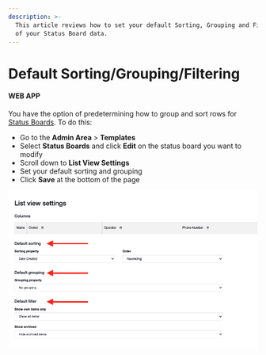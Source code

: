 ```yaml
---
description: >-
  This article reviews how to set your default Sorting, Grouping and Filtering
  of your Status Board data.
---
```


# Default Sorting/Grouping/Filtering

#### WEB APP

You have the option of predetermining how to group and sort rows for [Status Boards](../../status-boards/). To do this:

* Go to the **Admin Area** > **Templates**
* Select **Status Boards** and click **Edit** on the status board you want to modify
* Scroll down to **List View Settings**&#x20;
* Set your default sorting and grouping
* Click **Save** at the bottom of the page

![](<../../../.gitbook/assets/Screen Shot 2022-03-14 at 11.14.11 AM.png>)
